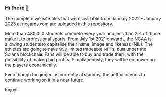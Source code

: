 ### Hi there 👋

The complete website files that were available from January 2022 - January 2023 at ncaards.com are uploaded in this repository.

More than 480,000 students compete every year and less than 2% of those make it to professional sports. From July 1st 2021 onwards, the NCAA is allowing students to capitalise their name, image and likeness (NIL). The athletes are going to have 999 limited tradeable NFTs, built under the Solana blockchain. Fans will be able to buy and trade them, with the possibility of making big profits. Simultaneously, they will be empowering the players economically.

Even though the project is currently at standby, the author intends to continue working on it in a near future.

Enjoy!

<!--
**ncaards/ncaards** is a ✨ _special_ ✨ repository because its `README.md` (this file) appears on your GitHub profile.

Here are some ideas to get you started:

- 🔭 I’m currently working on ...
- 🌱 I’m currently learning ...
- 👯 I’m looking to collaborate on ...
- 🤔 I’m looking for help with ...
- 💬 Ask me about ...
- 📫 How to reach me: ...
- 😄 Pronouns: ...
- ⚡ Fun fact: ...
-->
